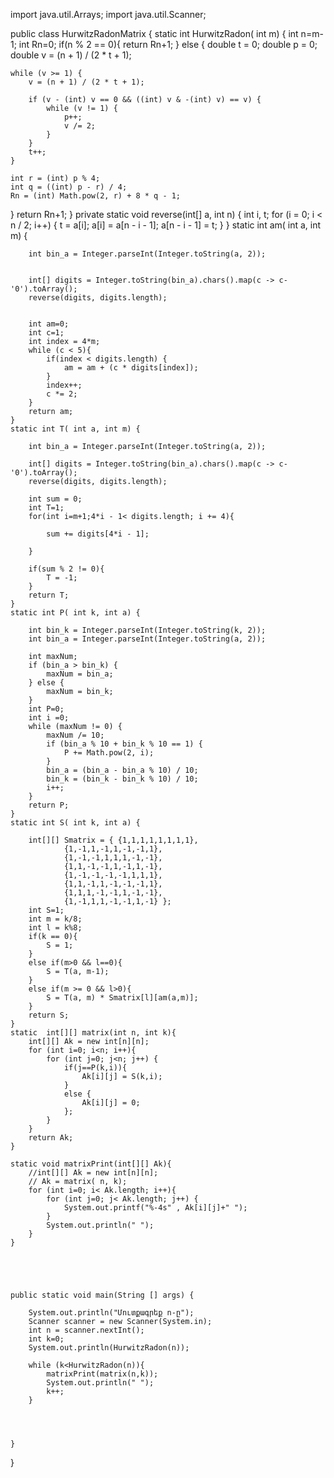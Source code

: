 
import java.util.Arrays;
import java.util.Scanner;

public class HurwitzRadonMatrix {
    static int HurwitzRadon( int m) {
        int n=m-1;
        int Rn=0;
        if(n % 2 == 0){
            return Rn+1;
        } else {
            double t = 0;
            double p = 0;
            double v = (n + 1) / (2 * t + 1);

    while (v >= 1) {
        v = (n + 1) / (2 * t + 1);

        if (v - (int) v == 0 && ((int) v & -(int) v) == v) {
            while (v != 1) {
                p++;
                v /= 2;
            }
        }
        t++;
    }

    int r = (int) p % 4;
    int q = ((int) p - r) / 4;
    Rn = (int) Math.pow(2, r) + 8 * q - 1;
}
    return Rn+1;
}
    private static void reverse(int[] a, int n) {
        int i, t;
        for (i = 0; i < n / 2; i++) {
            t = a[i];
            a[i] = a[n - i - 1];
            a[n - i - 1] = t;
        }
    }
    static int am( int a, int m) {

        int bin_a = Integer.parseInt(Integer.toString(a, 2));


        int[] digits = Integer.toString(bin_a).chars().map(c -> c-'0').toArray();
        reverse(digits, digits.length);


        int am=0;
        int c=1;
        int index = 4*m;
        while (c < 5){
            if(index < digits.length) {
                am = am + (c * digits[index]);
            }
            index++;
            c *= 2;
        }
        return am;
    }
    static int T( int a, int m) {

        int bin_a = Integer.parseInt(Integer.toString(a, 2));

        int[] digits = Integer.toString(bin_a).chars().map(c -> c-'0').toArray();
        reverse(digits, digits.length);

        int sum = 0;
        int T=1;
        for(int i=m+1;4*i - 1< digits.length; i += 4){

            sum += digits[4*i - 1];

        }

        if(sum % 2 != 0){
            T = -1;
        }
        return T;
    }
    static int P( int k, int a) {

        int bin_k = Integer.parseInt(Integer.toString(k, 2));
        int bin_a = Integer.parseInt(Integer.toString(a, 2));

        int maxNum;
        if (bin_a > bin_k) {
            maxNum = bin_a;
        } else {
            maxNum = bin_k;
        }
        int P=0;
        int i =0;
        while (maxNum != 0) {
            maxNum /= 10;
            if (bin_a % 10 + bin_k % 10 == 1) {
                P += Math.pow(2, i);
            }
            bin_a = (bin_a - bin_a % 10) / 10;
            bin_k = (bin_k - bin_k % 10) / 10;
            i++;
        }
        return P;
    }
    static int S( int k, int a) {

        int[][] Smatrix = { {1,1,1,1,1,1,1,1},
                {1,-1,1,-1,1,-1,-1,1},
                {1,-1,-1,1,1,1,-1,-1},
                {1,1,-1,-1,1,-1,1,-1},
                {1,-1,-1,-1,-1,1,1,1},
                {1,1,-1,1,-1,-1,-1,1},
                {1,1,1,-1,-1,1,-1,-1},
                {1,-1,1,1,-1,-1,1,-1} };
        int S=1;
        int m = k/8;
        int l = k%8;
        if(k == 0){
            S = 1;
        }
        else if(m>0 && l==0){
            S = T(a, m-1);
        }
        else if(m >= 0 && l>0){
            S = T(a, m) * Smatrix[l][am(a,m)];
        }
        return S;
    }
    static  int[][] matrix(int n, int k){
        int[][] Ak = new int[n][n];
        for (int i=0; i<n; i++){
            for (int j=0; j<n; j++) {
                if(j==P(k,i)){
                    Ak[i][j] = S(k,i);
                }
                else {
                    Ak[i][j] = 0;
                };
            }
        }
        return Ak;
    }

    static void matrixPrint(int[][] Ak){
        //int[][] Ak = new int[n][n];
        // Ak = matrix( n, k);
        for (int i=0; i< Ak.length; i++){
            for (int j=0; j< Ak.length; j++) {
                System.out.printf("%-4s" , Ak[i][j]+" ");
            }
            System.out.println(" ");
        }
    }

   



    public static void main(String [] args) {

        System.out.println("Մուտքագրեք n-ը");
        Scanner scanner = new Scanner(System.in);
        int n = scanner.nextInt();
        int k=0;
        System.out.println(HurwitzRadon(n));
        
        while (k<HurwitzRadon(n)){
            matrixPrint(matrix(n,k));
            System.out.println(" ");
            k++;
        }
       

       
        
    }
}
